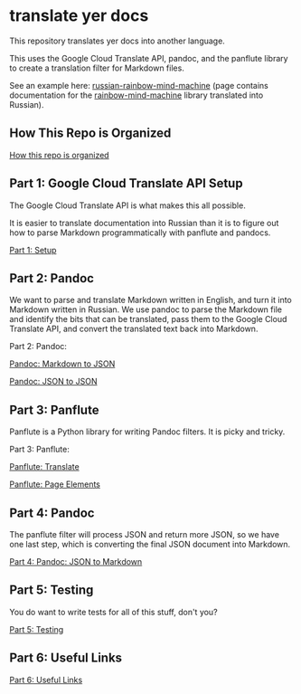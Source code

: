 # translate yer docs

This repository translates yer docs into another language.

This uses the Google Cloud Translate API,
pandoc, and the panflute library to create
a translation filter for Markdown files.

See an example here: [russian-rainbow-mind-machine](https://pages.charlesreid1.com/russian-rainbow-mind-machine)
(page contains documentation for the [rainbow-mind-machine](https://pages.charlesreid1.com/b-rainbow-mind-machine)
library translated into Russian).

## How This Repo is Organized

[How this repo is organized](Organization.md)

## Part 1: Google Cloud Translate API Setup

The Google Cloud Translate API is what makes this all possible.

It is easier to translate documentation into Russian 
than it is to figure out how to parse Markdown programmatically
with panflute and pandocs.

[Part 1: Setup](Setup.md)

## Part 2: Pandoc

We want to parse and translate Markdown written
in English, and turn it into Markdown written in 
Russian. We use pandoc to parse the Markdown file
and identify the bits that can be translated,
pass them to the Google Cloud Translate API,
and convert the translated text back into
Markdown.

Part 2: Pandoc:

[Pandoc: Markdown to JSON](PandocA.md)

[Pandoc: JSON to JSON](PandocB.md)

## Part 3: Panflute

Panflute is a Python library for writing Pandoc filters.
It is picky and tricky.

Part 3: Panflute:

[Panflute: Translate](PanfluteA.md)

[Panflute: Page Elements](PanfluteB.md)

## Part 4: Pandoc

The panflute filter will process JSON and return more JSON,
so we have one last step, which is converting the final
JSON document into Markdown.

[Part 4: Pandoc: JSON to Markdown](PandocC.md)

## Part 5: Testing

You do want to write tests for all of this stuff, don't you?

[Part 5: Testing](Testing.md)

## Part 6: Useful Links

[Part 6: Useful Links](Links.md)

